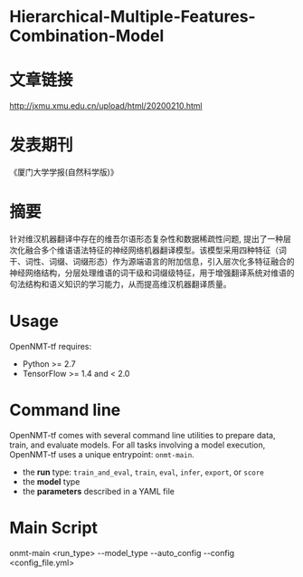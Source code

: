# Hierarchical-Multiple-Features-Combination-Model

# 文章链接
http://jxmu.xmu.edu.cn/upload/html/20200210.html
# 发表期刊
《厦门大学学报(自然科学版)》
# 摘要
针对维汉机器翻译中存在的维吾尔语形态复杂性和数据稀疏性问题, 提出了一种层次化融合多个维语语法特征的神经网络机器翻译模型。该模型采用四种特征（词干、词性、词缀、词缀形态）作为源端语言的附加信息，引入层次化多特征融合的神经网络结构，分层处理维语的词干级和词缀级特征，用于增强翻译系统对维语的句法结构和语义知识的学习能力，从而提高维汉机器翻译质量。
# Usage
OpenNMT-tf requires:
* Python >= 2.7
* TensorFlow >= 1.4 and < 2.0
# Command line
OpenNMT-tf comes with several command line utilities to prepare data, train, and evaluate models.
For all tasks involving a model execution, OpenNMT-tf uses a unique entrypoint: `onmt-main`.
* the **run** type: `train_and_eval`, `train`, `eval`, `infer`, `export`, or `score`
* the **model** type
* the **parameters** described in a YAML file
# Main Script
onmt-main <run_type> --model_type <model> --auto_config --config <config_file.yml>

